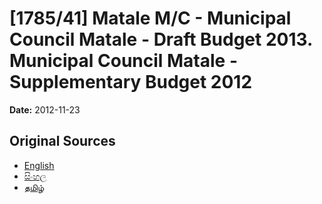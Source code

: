# [1785/41] Matale M/C - Municipal Council Matale - Draft Budget 2013. Municipal Council Matale - Supplementary Budget 2012

**Date:** 2012-11-23

## Original Sources

- [English](https://documents.gov.lk/view/extra-gazettes/2012/11/1785-41_E.pdf)
- [සිංහල](https://documents.gov.lk/view/extra-gazettes/2012/11/1785-41_S.pdf)
- [தமிழ்](https://documents.gov.lk/view/extra-gazettes/2012/11/1785-41_T.pdf)
